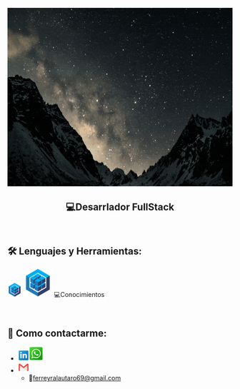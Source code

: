 <p>
<a >
<img height="400px" width="100%" src="https://github.com/FerreyraLautaro/FerreyraLautaro/blob/master/assets/holaMundo-dev.gif"/>
</a>
</p>

<h2 align="center">
  💻Desarrlador FullStack
</h2>

&nbsp;&nbsp;

## 🛠 Lenguajes y Herramientas:

<p  width='40%' align="center">

<a><img src="https://github.com/FerreyraLautaro/FerreyraLautaro/blob/master/icons/sequelize32px.png"></a>
<a><img src="https://github.com/FerreyraLautaro/FerreyraLautaro/blob/master/icons/sequelize64px.png"></a>
💻Conocimientos

</p>

&nbsp;

## 📎 Como contactarme:

- <a href="https://www.linkedin.com/in/lautaro-ferreyra-6713201ba/" target="_blank"><img src="https://github.com/FerreyraLautaro/FerreyraLautaro/blob/master/icons/link.png" width="5%" /></a><a href="https://api.whatsapp.com/send?phone=3513348627" target="_blank"><img src="https://github.com/FerreyraLautaro/FerreyraLautaro/blob/master/icons/wsp.png" width="32px" /></a>
- <a href="mailto: ferreyralautaro69@gmail.com?" target="_blank"><img src="https://github.com/FerreyraLautaro/FerreyraLautaro/blob/master/icons/gmail.png" width="5%" /></a>
  - 📧ferreyralautaro69@gmail.com
